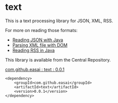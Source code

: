 # text
This is a text processing library for JSON, XML, RSS.

For more on reading those formats:
<ul>
<li><a href="http://easaionprogramming.blogspot.com/2017/05/reading-json-with-java.html">Reading JSON with Java</a>
<li><a href="http://easaionprogramming.blogspot.com/2017/05/parsing-xml-file-with-dom.html">Parsing XML file with DOM</a>
<li><a href="http://easaionprogramming.blogspot.com/2017/05/reading-rss-in-java.html">Reading RSS in Java</a>
</ul>

This library is available from the Central Repository.

<a href="https://search.maven.org/#artifactdetails%7Ccom.github.easai%7Ctext%7C0.0.1%7Cjar">com.github.easai : text : 0.0.1</a>

```
<dependency>
    <groupId>com.github.easai</groupId>
    <artifactId>text</artifactId>
    <version>0.0.1</version>
</dependency>
```
